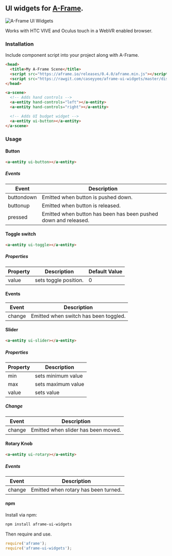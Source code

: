 ## UI widgets for [A-Frame](https://aframe.io).

![A-Frame UI Widgets](https://raw.githubusercontent.com/caseyyee/aframe-ui-widgets/master/img/preview.gif)

Works with HTC VIVE and Oculus touch in a WebVR enabled browser.


### Installation

Include component script into your project along with A-Frame.

````html
<head>
  <title>My A-Frame Scene</title>
  <script src="https://aframe.io/releases/0.4.0/aframe.min.js"></script>
  <script src="https://rawgit.com/caseyyee/aframe-ui-widgets/master/dist/ui-widgets.min.js"></script>
</head>

<a-scene>
  <!-- Adds hand controls -->
  <a-entity hand-controls="left"></a-entity>
  <a-entity hand-controls="right"></a-entity>

  <!-- Adds UI budget widget -->
  <a-entity ui-button></a-entity>
</a-scene>
````


### Usage

#### Button

````html
<a-entity ui-button></a-entity>
````

##### Events
| Event         | Description
| ------------- | -------------
| buttondown | Emitted when button is pushed down.
| buttonup | Emitted when button is released.
| pressed | Emitted when button has been has been pushed down and released.


#### Toggle switch

````html
<a-entity ui-toggle></a-entity>
````

##### Properties
| Property      | Description   | Default Value
| ------------- | ------------- | -------------
| value | sets toggle position. | 0

#### Events
| Event         | Description
| ------------- | -------------
| change | Emitted when switch has been toggled.



#### Slider

````html
<a-entity ui-slider></a-entity>
````

##### Properties
| Property         | Description
| ------------- | -------------
| min | sets minimum value | 0
| max | sets maximum value | 1
| value | sets value | 0

##### Change
| Event         | Description
| ------------- | -------------
| change | Emitted when slider has been moved.


#### Rotary Knob

````html
<a-entity ui-rotary></a-entity>
````

##### Events
| Event         | Description
| ------------- | -------------
| change | Emitted when rotary has been turned.


#### npm

Install via npm:

```bash
npm install aframe-ui-widgets
```

Then require and use.

```js
require('aframe');
require('aframe-ui-widgets');
```
